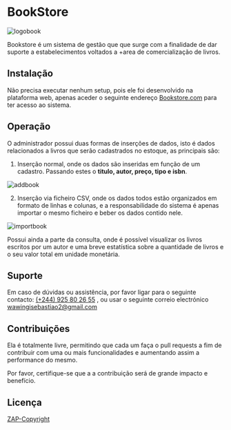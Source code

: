 # BookStore
![logobook](https://user-images.githubusercontent.com/37840665/53962036-61de6300-40ea-11e9-8481-641c87a9295c.png)



Bookstore é um sistema de gestão que que surge com a finalidade de dar suporte a estabelecimentos voltados a +area de comercialização de livros.

## Instalação

Não precisa executar nenhum setup, pois ele foi desenvolvido na plataforma web, apenas aceder o seguinte endereço [Bookstore.com](https://github.com/Wawingi/bookstore/blob/master/README.md) para ter acesso ao sistema.

## Operação

O administrador possui duas formas de inserções de dados, isto é dados relacionados a livros que serão cadastrados no estoque, as principais são:

1. Inserção normal, onde os dados são inseridas em função de um cadastro. Passando estes o **titulo, autor, preço, tipo e isbn**.

![addbook](https://user-images.githubusercontent.com/37840665/53960820-884ecf00-40e7-11e9-9823-6fe69b275b1f.png)


2. Inserção via ficheiro CSV, onde os dados todos estão organizados em formato de linhas e colunas, e a responsabilidade do sistema é apenas importar o mesmo ficheiro e beber os dados contido nele.

![importbook](https://user-images.githubusercontent.com/37840665/53961337-a1a44b00-40e8-11e9-9e17-c5dcfc1e3a3c.png)


Possui ainda a parte da consulta, onde é possível visualizar os livros escritos por um autor e uma breve estatística sobre a quantidade de livros e o seu valor total em unidade monetária.

## Suporte

Em caso de dúvidas ou assistência, por favor ligar para o seguinte contacto: [(+244) 925 80 26 55]() , ou usar o seguinte correio electrónico [wawingisebastiao2@gmail.com]() 



## Contribuições
Ela é totalmente livre, permitindo que cada um faça o pull requests a fim de contribuir com uma ou mais funcionalidades e aumentando assim a performance do mesmo.

Por favor, certifique-se que a a contribuição será de grande impacto e benefício.

## Licença
[ZAP-Copyright](https://zap.co.ao/licence/)
